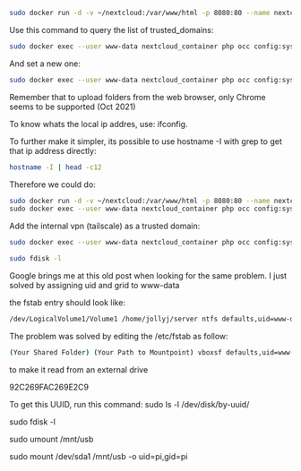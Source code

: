 ```sh
sudo docker run -d -v ~/nextcloud:/var/www/html -p 8080:80 --name nextcloud_container nextcloud 
```

Use this command to query the list of trusted_domains:
```sh
sudo docker exec --user www-data nextcloud_container php occ config:system:get trusted_domains
```

And set a new one:
```sh
sudo docker exec --user www-data nextcloud_container php occ config:system:set trusted_domains 7 --value 192.168.1.11:8080
```

Remember that to upload folders from the web browser, only Chrome seems to be supported (Oct 2021)

To know whats the local ip addres, use: ifconfig.

To further make it simpler, its possible to use hostname -I with grep to get that ip address directly:

```sh
hostname -I | head -c12
```

Therefore we could do:

```sh
sudo docker run -d -v ~/nextcloud:/var/www/html -p 8080:80 --name nextcloud_container nextcloud  \
sudo docker exec --user www-data nextcloud_container php occ config:system:set trusted_domains 7 --value hostname -I | head -c12
```

Add the internal vpn (tailscale) as a trusted domain:

```sh
sudo docker exec --user www-data nextcloud_container php occ config:system:set trusted_domains 7 --value 100.82.151.45:8080
```

```sh
sudo fdisk -l
```

Google brings me at this old post when looking for the same problem.
I just solved by assigning uid and grid to www-data

the fstab entry should look like:

```sh
/dev/LogicalVolume1/Volume1 /home/jollyj/server ntfs defaults,uid=www-data,grid=www-data umask=007 0 1
```

The problem was solved by editing the /etc/fstab as follow:

```sh
(Your Shared Folder) (Your Path to Mountpoint) vboxsf defaults,uid=www-data,gid=www-data,dmask=007 0 0
```

to make it read from an external drive


92C269FAC269E2C9

To get this UUID, run this command:
sudo ls -l /dev/disk/by-uuid/


sudo fdisk -l

sudo umount /mnt/usb

sudo mount /dev/sda1 /mnt/usb -o uid=pi,gid=pi